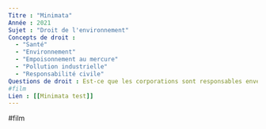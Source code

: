 ```yaml
---
Titre : "Minimata"
Année : 2021
Sujet : "Droit de l'environnement"
Concepts de droit : 
  - "Santé"
  - "Environnement"
  - "Empoisonnement au mercure"
  - "Pollution industrielle"
  - "Responsabilité civile"
Questions de droit : Est-ce que les corporations sont responsables envers des citoyens affectés par leurs actions? 
#film
Lien : [[Minimata test]]
---
```

#film